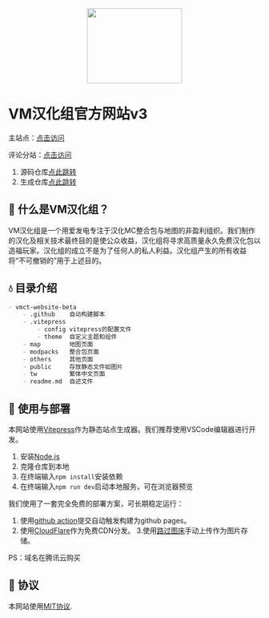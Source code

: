 <div align="center"><img height="150" src="public/img/vm.png" width="190"/></div>

# VM汉化组官方网站v3
主站点：[点击访问](https://beta.vmct-cn.top/)

评论分站：[点击访问](https://vm-comment.pp.ua/)
1. 源码仓库[点此跳转](https://github.com/Litchiiiiii/VM-Comment)
2. 生成仓库[点此跳转](https://github.com/Litchiiiiii/Litchiiiiii.github.io)


## 📖 什么是VM汉化组？

VM汉化组是一个用爱发电专注于汉化MC整合包与地图的非盈利组织。我们制作的汉化及相关技术最终目的是使公众收益，汉化组将寻求高质量永久免费汉化包以造福玩家。汉化组的成立不是为了任何人的私人利益。汉化组产生的所有收益将“不可撤销的”用于上述目的。

## 💧 目录介绍

```markdown
- vmct-website-beta
    - .github    自动构建脚本
    - .vitepress
        - config vitepress的配置文件
        - theme  自定义主题和组件
    - map        地图页面
    - modpacks   整合包页面
    - others     其他页面
    - public     存放静态文件如图片
    - tw         繁体中文页面
    - readme.md  自述文件
```

## 📖 使用与部署

本网站使用[Vitepress](https://vitepress.dev/zh/)作为静态站点生成器。我们推荐使用VSCode编辑器进行开发。

1. 安装[Node.js](https://nodejs.org/en/download/prebuilt-binaries)
2. 克隆仓库到本地
3. 在终端输入`npm install`安装依赖
4. 在终端输入`npm run dev`启动本地服务，可在浏览器预览


我们使用了一套完全免费的部署方案，可长期稳定运行：
1. 使用[github action](https://github.com/Wulian233/vmct-website-beta/blob/main/.github/workflows/build.yaml)提交自动触发构建为github pages。
2. 使用[CloudFlare](https://cloudflare.com/)作为免费CDN分发。
3.使用[路过图床](https://imgse.com/)手动上传作为图片存储。

PS：域名在腾讯云购买

## 👀 协议

本网站使用[MIT协议](LICENSE).

